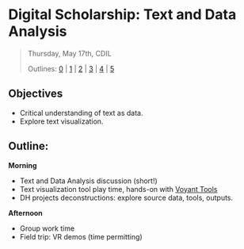 # Digital Scholarship: Text and Data Analysis

> Thursday, May 17th, CDIL
> 
> Outlines: [0](day-0.md) | [1](day-1.md) | [2](day-2.md) | [3](day-3.md) | [4](day-4.md) | [5](day-5.md)

## Objectives

- Critical understanding of text as data.
- Explore text visualization.

## Outline: 

**Morning** 

- Text and Data Analysis discussion (short!)
- Text visualization tool play time, hands-on with [Voyant Tools](https://voyant-tools.org/)
- DH projects deconstructions: explore source data, tools, outputs.

**Afternoon**

- Group work time
- Field trip: VR demos (time permitting)
